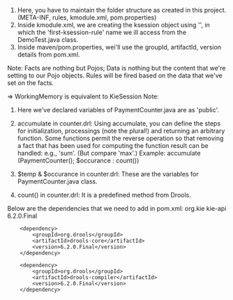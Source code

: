 1. Here, you have to maintain the folder structure as created in this project. (META-INF, rules, kmodule.xml, pom.properties)
2. Inside kmodule.xml, we are creating the ksession object using '<ksession name="first-ksession-rule"/>', 
in which the 'first-ksession-rule' name we ill access from the DemoTest.java class.
3. Inside maven/pom.properties, wei'll use the groupId, artifactId, version details from pom.xml.

Note: Facts are nothing but Pojos; Data is nothing but the content that we're setting to our Pojo objects. 
Rules will be fired based on the data that we've set on the facts. 

=> WorkingMemory is equivalent to KieSession
Note: 
1. Here we've declared variables of PaymentCounter.java are as 'public'.

2. accumulate in counter.drl: Using accumulate, you can define the steps for initialization, processings (note the plural!) and returning 
an arbitrary function. Some functions permit the reverse operation so that removing a fact that has been used for computing 
the function result can be handled: e.g., 'sum'. (But compare 'max'.)
Example: accumulate (PaymentCounter(); $occurance : count())

3. $temp & $occurance in counter.drl: These are the variables for PaymentCounter.java class.
4. count() in counter.drl: It is a predefined method from Drools.

Below are the dependencies that we need to add in pom.xml:
<dependency>
			<groupId>org.kie</groupId>
			<artifactId>kie-api</artifactId>
			<version>6.2.0.Final</version>
		</dependency>

		<dependency>
			<groupId>org.drools</groupId>
			<artifactId>drools-core</artifactId>
			<version>6.2.0.Final</version>
		</dependency>

		<dependency>
			<groupId>org.drools</groupId>
			<artifactId>drools-compiler</artifactId>
			<version>6.2.0.Final</version>
		</dependency>